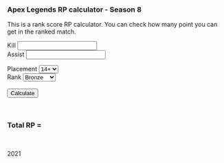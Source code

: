 <html lang="en">

<head>
<meta charset="UTF-8">
<meta name="viewport" content="width=device-width, initial-scale=1.0">
<title>Apex Legends RP calculator - Season 81</title>

<link rel="stylesheet" href="/css.css">
<script defer src="/main.js"></script>
<link rel="icon" href="/favicon.png" type="image/x-icon">

</head>

<div class="entry-content">

<script src="https://ajax.googleapis.com/ajax/libs/jquery/3.3.1/jquery.min.js"></script>

<h3>Apex Legends RP calculator - Season 8</h3>
<p>This is a rank score RP calculator. You can check how many point you can get in the ranked match.</p>
<p> </p>
<p>Kill <input id="kill2" type="number" />
<br />
Assist <input id="assist2" type="number" />
</p>
<p>Placement <select id="palcement">
<option value="0">14+</option>
<option value="1">13</option>
<option value="2">12</option>
<option value="3">11</option>
<option value="4">10</option>
<option value="5">9</option>
<option value="6">8</option>
<option value="7">7</option>
<option value="8">6</option>
<option value="9">5</option>
<option value="10">4</option>
<option value="11">3</option>
<option value="12">2</option>
<option value="13">1</option>
</select><br />Rank <select id="rank">
<option value="0">Bronze</option>
<option value="12">Silver</option>
<option value="24">Gold</option>
<option value="36">Platinum</option>
<option value="48">Diamond</option>
<option value="60">Predator</option>
</select>

<br>
<br>
<input id="sum_button" type="button" value="Calculate" />
<p>
<br /> <h3>Total RP = <span id="total"></span><br /> </h3>

<!-- <input id="sum_button" type="button" value="Run" /></p> -->
<p><br>

<script type="text/javascript">
// <![CDATA[
$(function() {
    let add = function(a, b) {
        return Number(a) + Number(b);
    };

    $('#sum_button').click(function() {
         let array1 = new Array(0,5,5,5,10,10,20,20,30,30,40,40,60,100);
         let array2 = new Array(10,10,10,10,12,12,12,12,12,15,15,20,20,25);
         let a = $('#kill2').val();
         let b = $('#assist2').val();
         let c = document.getElementById("palcement").value;
         let d = document.getElementById("rank").value;
         let res = Math.min(add(a, b),6);
         res = Math.max(res,0);
         let res2 = res*array2[c] + array1[c] - d;
        $('#total').text(res2);
    });
});
// ]]>

</script>

<div> </div>
<p> </p>
<p>2021</p>
</html>

